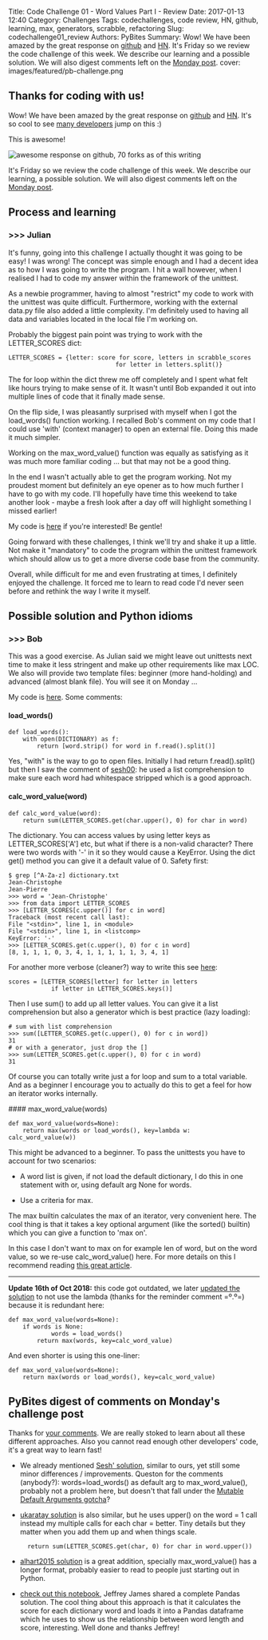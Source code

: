 Title: Code Challenge 01 - Word Values Part I - Review
Date: 2017-01-13 12:40
Category: Challenges
Tags: codechallenges, code review, HN, github, learning, max, generators, scrabble, refactoring
Slug: codechallenge01_review
Authors: PyBites
Summary: Wow! We have been amazed by the great response on [github](https://github.com/pybites/challenges) and [HN](https://news.ycombinator.com/item?id=13352447). It's Friday so we review the code challenge of this week. We describe our learning and a possible solution. We will also digest comments left on the [Monday post](http://pybit.es/codechallenge01.html).
cover: images/featured/pb-challenge.png

## Thanks for coding with us!

Wow! We have been amazed by the great response on [github](https://github.com/pybites/challenges) and [HN](https://news.ycombinator.com/item?id=13352447). It's so cool to see [many developers](https://github.com/pybites/challenges/network/members) jump on this :) 

This is awesome!

![awesome response on github, 70 forks as of this writing]({filename}/images/awesome-response.png)

It's Friday so we review the code challenge of this week. We describe our learning, a possible solution. We will also digest comments left on the [Monday post](http://pybit.es/codechallenge01.html).

## Process and learning

### >>> Julian

It's funny, going into this challenge I actually thought it was going to be easy! I was wrong!
The concept was simple enough and I had a decent idea as to how I was going to write the program. I hit a wall however, when I realised I had to code my answer within the framework of the unittest. 

As a newbie programmer, having to almost "restrict" my code to work with the unittest was quite difficult.
Furthermore, working with the external data.py file also added a little complexity. I'm definitely used to having all data and variables located in the local file I'm working on.

Probably the biggest pain point was trying to work with the LETTER_SCORES dict:

~~~~
LETTER_SCORES = {letter: score for score, letters in scrabble_scores
                              for letter in letters.split()}
~~~~

The for loop within the dict threw me off completely and I spent what felt like hours trying to make sense of it. It wasn't until Bob expanded it out into multiple lines of code that it finally made sense.

On the flip side, I was pleasantly surprised with myself when I got the load_words() function working. I recalled Bob's comment on my code that I could use 'with' (context manager) to open an external file. Doing this made it much simpler.

Working on the max_word_value() function was equally as satisfying as it was much more familiar coding ... but that may not be a good thing.

In the end I wasn't actually able to get the program working. Not my proudest moment but definitely an eye opener as to how much further I have to go with my code. I'll hopefully have time this weekend to take another look - maybe a fresh look after a day off will highlight something I missed earlier!

My code is [here](https://github.com/hobojoe1848/challenges/tree/master/01) if you're interested! Be gentle!

Going forward with these challenges, I think we'll try and shake it up a little. Not make it "mandatory" to code the program within the unittest framework which should allow us to get a more diverse code base from the community.

Overall, while difficult for me and even frustrating at times, I definitely enjoyed the challenge. It forced me to learn to read code I'd never seen before and rethink the way I write it myself.

## Possible solution and Python idioms

### >>> Bob

This was a good exercise. As Julian said we might leave out unittests next time to make it less stringent and make up other requirements like max LOC. We also will provide two template files: beginner (more hand-holding) and advanced (almost blank file). You will see it on Monday ...

My code is [here](https://github.com/bbelderbos/challenges/tree/solutions/01). Some comments:

#### load_words()

	def load_words():
		with open(DICTIONARY) as f:
			return [word.strip() for word in f.read().split()]

Yes, "with" is the way to go to open files. Initially I had return f.read().split() but then I saw the comment of [sesh00](http://pybit.es/codechallenge01.html): he used a list comprehension to make sure each word had whitespace stripped which is a good approach.

#### calc_word_value(word)

	def calc_word_value(word):
		return sum(LETTER_SCORES.get(char.upper(), 0) for char in word)

The dictionary. You can access values by using letter keys as LETTER_SCORES['A'] etc, but what if there is a non-valid character? There were two words with '-' in it so they would cause a KeyError. Using the dict get() method you can give it a default value of 0. Safety first: 

	$ grep [^A-Za-z] dictionary.txt 
	Jean-Christophe
	Jean-Pierre
	>>> word = 'Jean-Christophe'
	>>> from data import LETTER_SCORES
	>>> [LETTER_SCORES[c.upper()] for c in word]
	Traceback (most recent call last):
	File "<stdin>", line 1, in <module>
	File "<stdin>", line 1, in <listcomp>
	KeyError: '-'
	>>> [LETTER_SCORES.get(c.upper(), 0) for c in word]
	[8, 1, 1, 1, 0, 3, 4, 1, 1, 1, 1, 1, 3, 4, 1]

For another more verbose (cleaner?) way to write this see [here](https://github.com/jrjames83/pybit-es-01/blob/master/01%20Scrabble%20Solution.ipynb):

	scores = [LETTER_SCORES[letter] for letter in letters 
				if letter in LETTER_SCORES.keys()]

Then I use sum() to add up all letter values. You can give it a list comprehension but also a generator which is best practice (lazy loading):

	# sum with list comprehension
	>>> sum([LETTER_SCORES.get(c.upper(), 0) for c in word])
	31
	# or with a generator, just drop the []
	>>> sum(LETTER_SCORES.get(c.upper(), 0) for c in word)
	31

Of course you can totally write just a for loop and sum to a total variable. And as a beginner I encourage you to actually do this to get a feel for how an iterator works internally.

#### max_word_value(words)

	def max_word_value(words=None):
		return max(words or load_words(), key=lambda w: calc_word_value(w))

This might be advanced to a beginner. To pass the unittests you have to account for two scenarios: 

* A word list is given, if not load the default dictionary, I do this in one statement with or, using default arg None for words.

* Use a criteria for max.

The max builtin calculates the max of an iterator, very convenient here. The cool thing is that it takes a key optional argument (like the sorted() builtin) which you can give a function to 'max on'. 

In this case I don't want to max on for example len of word, but on the word value, so we re-use calc_word_value() here. For more details on this I recommend reading [this great article](https://dbader.org/blog/python-min-max-and-nested-lists).

---

**Update 16th of Oct 2018:** this code got outdated, we later [updated the solution](https://github.com/pybites/challenges/blob/solutions/01/wordvalue.py) to not use the lambda (thanks for the reminder comment =º.º=) because it is redundant here:

	def max_word_value(words=None):
	    if words is None:
                words = load_words()
            return max(words, key=calc_word_value)
	    
And even shorter is using this one-liner:

	def max_word_value(words=None):
	    return max(words or load_words(), key=calc_word_value)

## PyBites digest of comments on Monday's challenge post

Thanks for [your comments](http://pybit.es/codechallenge01.html#disqus_thread). We are really stoked to learn about all these different approaches. Also you cannot read enough other developers' code, it's a great way to learn fast!

* We already mentioned [Sesh' solution](https://github.com/sesh/challenges/blob/master/01/wordvalue.py), similar to ours, yet still some minor differences / improvements. Queston for the comments (anybody?): words=load_words() as default arg to max_word_value(), probably not a problem here, but doesn't that fall under the [Mutable Default Arguments gotcha](http://docs.python-guide.org/en/latest/writing/gotchas/)?

* [ukaratay solution](https://github.com/ukaratay/challenges/blob/master/01/wordvalue.py) is also similar, but he uses upper() on the word = 1 call instead my multiple calls for each char = better. Tiny details but they matter when you add them up and when things scale.

		return sum(LETTER_SCORES.get(char, 0) for char in word.upper())

* [alhart2015 solution](https://github.com/alhart2015/challenges/blob/master/01/wordvalue.py) is a great addition, specially max_word_value() has a longer format, probably easier to read to people just starting out in Python.

* [check out this notebook](https://github.com/jrjames83/pybit-es-01/blob/master/01%20Scrabble%20Solution.ipynb), Jeffrey James shared a complete Pandas solution. The cool thing about this approach is that it calculates the score for each dictionary word and loads it into a Pandas dataframe which he uses to show us the relationship between word length and score, interesting. Well done and thanks Jeffrey!
